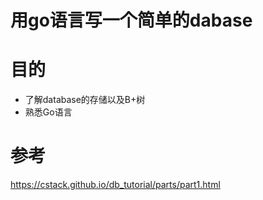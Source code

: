 # 用go语言写一个简单的dabase

# 目的 
* 了解database的存储以及B+树
* 熟悉Go语言

# 参考
https://cstack.github.io/db_tutorial/parts/part1.html
